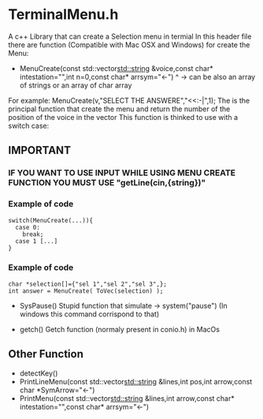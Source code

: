 # TerminalMenu.h
A c++ Library that can create a Selection menu in termial
In this header file there are function (Compatible with Mac OSX and Windows) for create the Menu:

- MenuCreate(const std::vector<std::string> &voice,const char* intestation="",int n=0,const char* arrsym="<-")
                  ^ -> can be also an array of strings or an array of char array

For example: MenuCreate(v,"SELECT THE ANSWERE","<<:-|",1);
The is the principal function that create the menu and return the number of the position of the voice in the vector
This function is thinked to use with a switch case:

## IMPORTANT
### IF YOU WANT TO USE INPUT WHILE USING MENU CREATE FUNCTION YOU MUST USE "getLine(cin,{string})"

### Example of code
```
switch(MenuCreate(...)){
  case 0:
    break;
  case 1 [...]
}
```

### Example of code
```
char *selection[]={"sel 1","sel 2","sel 3",};
int answer = MenuCreate( ToVec(selection) );
```

- SysPause() 
Stupid function that simulate -> system("pause") (In windows this command corrispond to that)


- getch() 
Getch function (normaly present in conio.h) in MacOs

## Other Function

- detectKey()
- PrintLineMenu(const std::vector<std::string> &lines,int pos,int arrow,const char *SymArrow="<-")
- PrintMenu(const std::vector<std::string> &lines,int arrow,const char* intestation="",const char* arrsym="<-")
